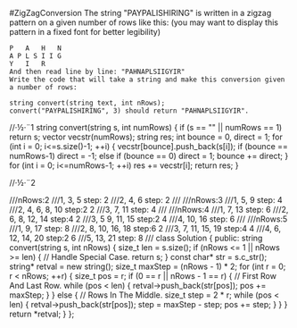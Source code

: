 #ZigZagConversion
The string "PAYPALISHIRING" is written in a zigzag pattern on a given number of rows like this: 
(you may want to display this pattern in a fixed font for better legibility)
```
P   A   H   N
A P L S I I G
Y   I   R
And then read line by line: "PAHNAPLSIIGYIR"
Write the code that will take a string and make this conversion given a number of rows:

string convert(string text, int nRows);
convert("PAYPALISHIRING", 3) should return "PAHNAPLSIIGYIR".
```

//·½·¨1
string convert(string s, int numRows) 
{
        if (s == "" || numRows == 1) return s;
        vector<string> vecstr(numRows);
        string res;
        int bounce = 0, direct = 1;
        for (int i = 0; i<=s.size()-1; ++i) {
            vecstr[bounce].push_back(s[i]);
            if (bounce == numRows-1) direct = -1;
            else if (bounce == 0) direct = 1;
            bounce += direct;
        }
        for (int i = 0; i<=numRows-1; ++i) res += vecstr[i];
        return res;
}

//·½·¨2

///nRows:2
///1,   3,  5   step: 2
///2,   4,  6   step: 2
///
///nRows:3
///1,       5,      9   step:   4
///2,   4,  6,  8,  10  step:2      2
///3,       7,      11  step:   4
///
///nRows:4
///1,           7,          13  step:   6
///2,       6,  8,      12, 14  step:4      2
///3,   5       9,  11,     15  step:2      4
///4,           10,         16  step:   6
///
///nRows:5
///1,               9,              17  step:   8
///2,           8,  10,         16, 18  step:6      2
///3,       7,      11,     15,     19  step:4      4
///4,   6,          12, 14,         20  step:2      6
///5,               13,             21  step:    8
///
class Solution {
public:
    string convert(string s, int nRows) {
        size_t len = s.size();
        if (nRows <= 1 || nRows >= len) { // Handle Special Case.
            return s;
        }
        const char* str = s.c_str();
        string* retval = new string();
        size_t maxStep = (nRows - 1) * 2;
        for (int r = 0; r < nRows; ++r) {
            size_t pos = r;
            if (0 == r || nRows - 1 == r) { // First Row And Last Row.
                while (pos < len) {
                    retval->push_back(str[pos]);
                    pos += maxStep;
                }
            } else { // Rows In The Middle.
                size_t step = 2 * r;
                while (pos < len) {
                    retval->push_back(str[pos]);
                    step = maxStep - step;
                    pos += step;
                }
            }
        }
        return *retval;
    }
};
